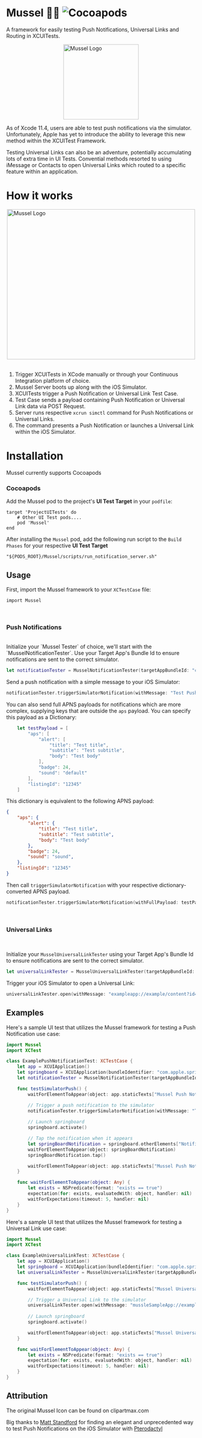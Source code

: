 # Mussel 🦪💪 ![Cocoapods](https://cocoapod-badges.herokuapp.com/v/Mussel/badge.png)

A framework for easily testing Push Notifications, Universal Links and Routing in XCUITests.

<img alt="Mussel Logo" src="mussel-icon.png" width="200" height="200" style="display: block; margin-left: auto; margin-right: auto;"/>

As of Xcode 11.4, users are able to test push notifications via the simulator. Unfortunately, Apple has yet to introduce the ability to leverage this new method within the XCUITest Framework.

Testing Universal Links can also be an adventure, potentially accumulating lots of extra time in UI Tests. Convential methods resorted to using iMessage or Contacts to open Universal Links which routed to a specific feature within an application.

# How it works

<img alt="Mussel Logo" src="mussel-server-diagram.png" width="500" height="400" style="display: block; margin-left: auto; margin-right: auto;"/>
<br/>

1. Trigger XCUITests in XCode manually or through your Continuous Integration platform of choice.
2. Mussel Server boots up along with the iOS Simulator.
3. XCUITests trigger a Push Notification or Universal Link Test Case.
4. Test Case sends a payload containing Push Notification or Universal Link data via POST Request.
5. Server runs respective `xcrun simctl` command for Push Notifications or Universal Links.
6. The command presents a Push Notification or launches a Universal Link within the iOS Simulator.

# Installation

Mussel currently supports Cocoapods

### Cocoapods

Add the Mussel pod to the project's **UI Test Target** in your `podfile`:
```
target 'ProjectUITests' do
    # Other UI Test pods....
    pod 'Mussel'
end
```

After installing the `Mussel` pod, add the following run script to the `Build Phases` for your respective **UI Test Target**

```
"${PODS_ROOT}/Mussel/scripts/run_notification_server.sh"
```

## Usage

First, import the Mussel framework to your `XCTestCase` file:
```
import Mussel
```
<br/>

### Push Notifications ####

<br/>
Initialize your `Mussel Tester` of choice, we'll start with the `MusselNotificationTester`. Use your Target App's Bundle Id to ensure notifications are sent to the correct simulator.

``` swift
let notificationTester = MusselNotificationTester(targetAppBundleId: "com.yourapp.bundleId")
```

Send a push notification with a simple message to your iOS Simulator:
```swift
notificationTester.triggerSimulatorNotification(withMessage: "Test Push Notification")
```

You can also send full APNS payloads for notifications which are more complex, supplying keys that are outside the `aps` payload. You can specify this payload as a Dictionary:
``` swift
    let testPayload = [
        "aps": [
            "alert": [
                "title": "Test title",
                "subtitle": "Test subtitle",
                "body": "Test body"
            ],
            "badge": 24,
            "sound": "default"
        ],
        "listingId": "12345"
    ]
```

This dictionary is equivalent to the following APNS payload:
``` json
{
    "aps": { 
        "alert": {
            "title": "Test title",
            "subtitle": "Test subtitle",
            "body": "Test body"
        },
        "badge": 24,
        "sound": "sound",
    },
    "listingId": "12345"
}
```

Then call `triggerSimulatorNotification` with your respective dictionary-converted APNS payload.

``` swift
notificationTester.triggerSimulatorNotification(withFullPayload: testPayload)
```

<br/>

### Universal Links ####

<br/>

Initialize your `MusselUniversalLinkTester` using your Target App's Bundle Id to ensure notifications are sent to the correct simulator.

``` swift
let universalLinkTester = MusselUniversalLinkTester(targetAppBundleId: "com.example.yourAppBundleId")
```

Trigger your iOS Simulator to open a Universal Link:
```swift
universalLinkTester.open(withMessage: "exampleapp://example/content?id=2")
```

## Examples

Here's a sample UI test that utilizes the Mussel framework for testing a Push Notification use case:

```swift
import Mussel
import XCTest

class ExamplePushNotificationTest: XCTestCase {
    let app = XCUIApplication()
    let springboard = XCUIApplication(bundleIdentifier: "com.apple.springboard")
    let notificationTester = MusselNotificationTester(targetAppBundleId: "com.yourapp.bundleId")

    func testSimulatorPush() {
        waitForElementToAppear(object: app.staticTexts["Mussel Push Notification Example"])

        // Trigger a push notification to the simulator
        notificationTester.triggerSimulatorNotification(withMessage: "Test Notification Message")
    
        // Launch springboard
        springboard.activate()

        // Tap the notification when it appears
        let springBoardNotification = springboard.otherElements["NotificationShortLookView"]
        waitForElementToAppear(object: springBoardNotification)
        springBoardNotification.tap()

        waitForElementToAppear(object: app.staticTexts["Mussel Push Notification Example"])
    }

    func waitForElementToAppear(object: Any) {
        let exists = NSPredicate(format: "exists == true")
        expectation(for: exists, evaluatedWith: object, handler: nil)
        waitForExpectations(timeout: 5, handler: nil)
    }
}
```

Here's a sample UI test that utilizes the Mussel framework for testing a Universal Link use case:
```swift
import Mussel
import XCTest

class ExampleUniversalLinkTest: XCTestCase {
    let app = XCUIApplication()
    let springboard = XCUIApplication(bundleIdentifier: "com.apple.springboard")
    let universalLinkTester = MusselUniversalLinkTester(targetAppBundleId: "com.example.yourAppBundleId")

    func testSimulatorPush() {
        waitForElementToAppear(object: app.staticTexts["Mussel Universal Link Example"])

        // Trigger a Universal Link to the simulator
        universalLinkTester.open(withMessage: "mussleSampleApp://example/content?id=2")
    
        // Launch springboard
        springboard.activate()

        waitForElementToAppear(object: app.staticTexts["Mussel Universal Link Example"])
    }

    func waitForElementToAppear(object: Any) {
        let exists = NSPredicate(format: "exists == true")
        expectation(for: exists, evaluatedWith: object, handler: nil)
        waitForExpectations(timeout: 5, handler: nil)
    }
}
```

## Attribution

The original Mussel Icon can be found on clipartmax.com

Big thanks to [Matt Standford](https://github.com/mattstanford/ "Matt Standford") for finding an elegant and unprecedented way to test Push Notifications on the iOS Simulator with [Pterodactyl](https://github.com/mattstanford/Pterodactyl "Pterodactyl")
